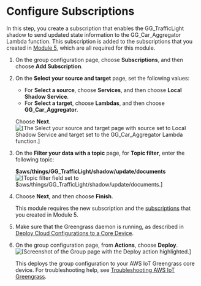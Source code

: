 # Configure Subscriptions<a name="config_subs"></a>

In this step, you create a subscription that enables the GG\_TrafficLight shadow to send updated state information to the GG\_Car\_Aggregator Lambda function\. This subscription is added to the subscriptions that you created in [Module 5](module5.md), which are all required for this module\.

1. On the group configuration page, choose **Subscriptions**, and then choose **Add Subscription**\.

1. On the **Select your source and target** page, set the following values:
   + For **Select a source**, choose **Services**, and then choose **Local Shadow Service**\.
   + For **Select a target**, choose **Lambdas**, and then choose **GG\_Car\_Aggregator**\.

   Choose **Next**\.  
![\[The Select your source and target page with source set to Local Shadow Service and target set to the GG_Car_Aggregator Lambda function.\]](http://docs.aws.amazon.com/greengrass/latest/developerguide/images/gg-get-started-098.5.png)

1. On the **Filter your data with a topic** page, for **Topic filter**, enter the following topic:

   **$aws/things/GG\_TrafficLight/shadow/update/documents**  
![\[Topic filter field set to $aws/things/GG_TrafficLight/shadow/update/documents.\]](http://docs.aws.amazon.com/greengrass/latest/developerguide/images/gg-get-started-098.7.png)

1. Choose **Next**, and then choose **Finish**\.

   This module requires the new subscription and the [subscriptions](config-dev-subs.md#module5-subscriptions) that you created in Module 5\.

1. Make sure that the Greengrass daemon is running, as described in [Deploy Cloud Configurations to a Core Device](configs-core.md)\.

1. <a name="console-actions-deploy"></a>On the group configuration page, from **Actions**, choose **Deploy**\.  
![\[Screenshot of the Group page with the Deploy action highlighted.\]](http://docs.aws.amazon.com/greengrass/latest/developerguide/images/gg-get-started-040.png)

   This deploys the group configuration to your AWS IoT Greengrass core device\. For troubleshooting help, see [Troubleshooting AWS IoT Greengrass](gg-troubleshooting.md)\.